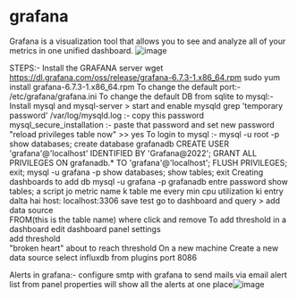 # grafana

Grafana is a visualization tool that allows you to see and analyze all of your metrics in one unified dashboard. ![image](https://user-images.githubusercontent.com/76963030/205581350-2f466266-0f4a-4db2-a8a9-1a31b353766f.png)

STEPS:- 
Install the GRAFANA server
   wget https://dl.grafana.com/oss/release/grafana-6.7.3-1.x86_64.rpm
   sudo yum install grafana-6.7.3-1.x86_64.rpm
To change the default port:- 
   /etc/grafana/grafana.ini
To change the default DB from sqlite to mysql:- 
   Install mysql and mysql-server > start and enable mysqld 
   grep 'temporary password' /var/log/mysqld.log   :- copy this password
   mysql_secure_installation :- paste that password and set new password
   "reload privileges table now" >> yes 
To login to mysql :- 
   mysql -u root -p 
   show databases; 
   create database grafanadb
   CREATE USER 'grafana'@'localhost' IDENTIFIED BY 'Grafana@2022';
   GRANT ALL PRIVILEGES ON grafanadb.* TO 'grafana'@'localhost';
   FLUSH PRIVILEGES; 
   exit; 
   mysql -u grafana -p
   show databases; 
   show tables; 
   exit 
Creating dashboards to add db 
   mysql -u grafana -p grafanadb 
   entre password 
   show tables;  a script jo metric name k table me every min cpu utilization ki entry dalta hai 
   host: localhost:3306
   save test
   go to dashboard and query > add data source  
   FROM(this is the table name) 
   where click and remove 
To add threshold in a dashboard
   edit dashboard 
    panel settings  
      add threshold  
        "broken heart" about to reach threshold 
On a new machine 
Create a new data source 
  select influxdb from plugins port 8086

Alerts in grafana:- 
  configure smtp with grafana to send mails via email 
  alert list from panel properties will show all the alerts at one place![image](https://user-images.githubusercontent.com/76963030/205582201-db4d73c7-fb16-4016-ab4d-379f7f9bc8dd.png)


